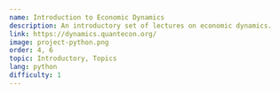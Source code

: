 ```yaml
---
name: Introduction to Economic Dynamics
description: An introductory set of lectures on economic dynamics.
link: https://dynamics.quantecon.org/
image: project-python.png
order: 4, 6
topic: Introductory, Topics
lang: python
difficulty: 1
---
```

